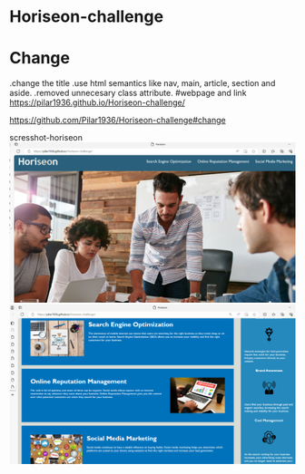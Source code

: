 # Horiseon-challenge
 # Change
.change the title
.use html semantics like nav, main, article, section and aside.
.removed unnecesary class attribute.
#webpage and link 
https://pilar1936.github.io/Horiseon-challenge/

https://github.com/Pilar1936/Horiseon-challenge#change
 
 scresshot-horiseon <img src="./assets/images/screeshot.PNG">
 <img src="./assets/images/screeshot-horiseon.PNG">
